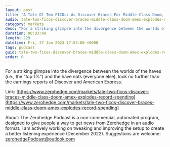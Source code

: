 ```yaml
---
layout: post
title: "A Tale Of Two FICOs: As Discover Braces For Middle-Class Doom, AmEx Explodes As The Rich Splurge"
audio: tale-two-ficos-discover-braces-middle-class-doom-amex-explodes-record-spending-0
category: markets
desc: "For a striking glimpse into the divergence between the worlds of the haves (i.e., the &quot;top 1%&quot;) and the have nots (everyone else), look no further than the earnings reports of Discover and American Express."
duration: 00:03:49
length: 229
datetime: Fri, 27 Jan 2023 17:07:00 +0000
tags: podcast
guid: tale-two-ficos-discover-braces-middle-class-doom-amex-explodes-record-spending-0
order: 0
---
```

For a striking glimpse into the divergence between the worlds of the haves (i.e., the &quot;top 1%&quot;) and the have nots (everyone else), look no further than the earnings reports of Discover and American Express.

Link: [https://www.zerohedge.com/markets/tale-two-ficos-discover-braces-middle-class-doom-amex-explodes-record-spending](https://www.zerohedge.com/markets/tale-two-ficos-discover-braces-middle-class-doom-amex-explodes-record-spending)

About: The Zerohedge Podcast is a non-commercial, automated program, designed to give people a way to get news from Zerohedge in an audio format.  I am actively working on tweaking and improving the setup to create a better listening experience (December 2022).  Suggestions are welcome: [zerohedgePodcast@outlook.com](mailto:zerohedgePodcast@outlook.com)